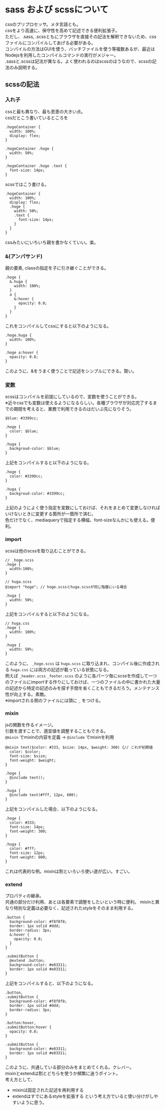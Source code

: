 # sass および scssについて
cssのプリプロセッサ。メタ言語とも。  
cssをより高速に、保守性を高めて記述できる便利拡張子。  
ただし、.sass, .scssともにブラウザを直接その記法を解釈できないため、cssファイルにコンパイルしてあげる必要がある。  
コンパイルの方法はGUIを使う、バッチファイルを使う等複数あるが、最近はNodejsを利用したコンパイルコマンドの実行がメジャー。  
.sassと.scssは記法が異なる。よく使われるのはscssのほうなので、scssの記法のみ説明する。  
## scssの記法
### 入れ子
cssと最も異なり、最も恩恵の大きい点。  
cssだとこう書いているところを  
```
.hogeContainer {
  width: 100%;
  display: flex;
}

.hogeContainer .hoge {
  width: 50%;
}

.hogeContainer .hoge .text {
  font-size: 14px;
}
```
scssではこう書ける。  
```
.hogeContainer {
  width: 100%;
  display: flex;
  .hoge {
    width: 50%;
    .text {
      font-size: 14px;
    }
  }
}
```
cssみたいにいちいち親を書かなくていい。楽。  
### &(アンパサンド)
親の要素, classの指定を子に引き継ぐことができる。  
```
.hoge {
  &.huga {
    width: 100%;
  }
  a {
    &:hover {
      opacity: 0.8;
    }
  }
}
```
これをコンパイルしてcssにすると以下のようになる。  
```
.hoge.huga {
  width: 100%;
}

.hoge a:hover {
  opacity: 0.8;
}
```
このように、&をうまく使うことで記述をシンプルにできる。賢い。  
### 変数
scssはコンパイルを前提にしているので、変数を使うことができる。  
※近々cssでも変数は使えるようになるらしい。各種ブラウザが対応完了するまでの期間を考えると、業務で利用できるのはだいぶ先になりそう。
```
$blue: #3399cc;

.hoge {
  color: $blue;
}

.huga {
  backgroud-color: $blue;
}
```
上記をコンパイルすると以下のようになる。
```
.hoge {
  color: #3399cc;
}

.huga {
  backgroud-color: #3399cc;
}
```
上記のようによく使う指定を変数にしておけば、それをまとめて変更しなければいけないときに変更する箇所が一箇所で済む。  
色だけでなく、mediaqueryで指定する横幅、font-sizeなんかにも使える。便利。  
### import
scssは他のscssを取り込むことができる。
```
// _hoge.scss
.hoge {
  width:100%;
}
```
```
// huga.scss
@import "hoge"; // hoge.scssとhuga.scssが同じ階層にいる場合

.huga {
  width: 50%;
}
```
上記をコンパイルすると以下のようになる。
```
// huga.css
.hoge {
  width: 100%;
}

.huga {
  width: 50%;
}
```
このように、 `_hoge.scss` は `huga.scss` に取り込まれ、コンパイル後に作成される `huga.css` には両方の記述が載っている状態になる。  
例えば `_header.scss` `_footer.scss` のように各パーツ毎にscssを作成して一つのファイルにimportする作りにしておけば、一つのファイルの中に書かれた大量の記述から特定の記述のみを探す手間を省くこともできるだろう。メンテナンス性が向上する。素敵。  
※importされる側のファイルには頭に `_` をつける。
### mixin
jsの関数を作るイメージ。  
引数を渡すことで、適宜値を調整することもできる。  
`@mixin` でmixinの内容を定義 → `@include` でmixinを利用
```
@mixin text($color: #333, $size: 14px, $weight: 300) {// これが初期値
  color: $color;
  font-size: $size;
  font-weight: $weight;
}

.hoge {
  @include text();
}

.huga {
  @include text(#fff, 12px, 600);
}
```
上記をコンパイルした場合、以下のようになる。  
```
.hoge {
  color: #333;
  font-size: 14px;
  font-weight: 300;
}

.huga {
  color: #fff;
  font-size: 12px;
  font-weight: 600;
}
```
これは代表的な例。mixinは割といろいろ使い道が広い。すごい。  
### extend
プロパティの継承。  
共通の部分だけ利用、あとは各要素で調整をしたいという時に便利。
mixinと異なり特別な定義は必要なく、記述されたstyleをそのまま利用する。  
```
.button {
  background-color: #f8f8f8;
  border: 1px solid #ddd;
  border-radius: 3px;
  &:hover {
    opacity: 0.8;
  }
}

.submitButton {
  @extend .button;
  background-color: #e03311;
  border: 1px solid #e03311;
}
```
上記をコンパイルすると、以下のようになる。
```
.button,
.submitButton {
  background-color: #f8f8f8;
  border: 1px solid #ddd;
  border-radius: 3px;
}

.button:hover,
.submitButton:hover {
  opacity: 0.8;
}

.submitButton {
  background-color: #e03311;
  border: 1px solid #e03311;
}
```
このように、共通している部分のみをまとめてくれる。クレバー。  
mixinとextendは割とどちらを使うか頻繁に迷うポイント。  
考え方として、
- mixinは固定された記述を再利用する
- extendはすでにあるstyleを拡張する
という考え方でいると使い分けがしやすいように思う。